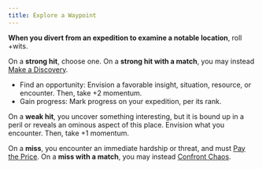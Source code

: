 ```yaml
---
title: Explore a Waypoint
---
```


**When you divert from an expedition to examine a notable location**, roll +wits.

On a **strong hit**, choose one. On a **strong hit with a match**, you may instead [Make a Discovery](/moves/exploration/make_a_discovery).

- Find an opportunity: Envision a favorable insight, situation, resource, or encounter. Then, take +2 momentum.
- Gain progress: Mark progress on your expedition, per its rank.

On a **weak hit**, you uncover something interesting, but it is bound up in a peril or reveals an ominous aspect of this place. Envision what you encounter. Then, take +1 momentum.

On a **miss**, you encounter an immediate hardship or threat, and must [Pay the Price](/moves/fate/pay_the_price). On a **miss with a match**, you may instead [Confront Chaos](/moves/exploration/confront_chaos).
